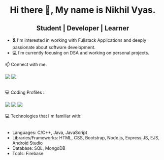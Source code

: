 
<center><h1>Hi there 👋, My name is Nikhil Vyas.</h1></center>
<center><h2>Student | Developer | Learner</h2></center>
<ul>
<li>🎗 I'm interested in working with Fullstack Applications and deeply passionate about software development.</li>
<li>💻 I’m currently focusing on DSA and working on personal projects.</li>
</ul>
📫 Connect with me:
<br>
<br>
<a href="https://www.linkedin.com/in/nikhil-vyas-98a1bb150/"><img src="https://img.shields.io/badge/LinkedIn-0077B5?style=for-the-badge&logo=linkedin&logoColor=white"/></a>
<a href = "mailto: vyasn0123@gmail.com"><img src="https://img.shields.io/badge/Gmail-D14836?style=for-the-badge&logo=gmail&logoColor=white"/></a>
<br>
<br>

💻 Coding Profiles :
<br>
<br>
<a href = "https://www.hackerrank.com/NVYAS?hr_r=1"><img src = "https://user-images.githubusercontent.com/65950622/132973754-a6cf9bef-6c32-4289-b1cf-f0e215ac97ed.png" /></a>
<a href = "https://www.codechef.com/users/nvyas"><img src = "https://user-images.githubusercontent.com/65950622/132973758-69c75a06-f03b-4aa3-9f57-de9d18d9bd94.png" /></a>
<a href = "https://auth.geeksforgeeks.org/user/nvyas/practice/"><img src = "https://user-images.githubusercontent.com/65950622/132973915-e87031bb-78e9-4032-9db5-0c4c62986d9c.png"/></a>
<br>
<br>
💻 Technologies that I'm familiar with:
<ul>
  <br>
<li>Languages: C/C++, Java, JavaScript</li>
<li>Libraries/Frameworks: HTML, CSS, Bootstrap, Node.js, Express JS, EJS, Android Studio</li>
<li>Database: SQL, MongoDB</li>
<li>Tools: Firebase</li>
</ul>
